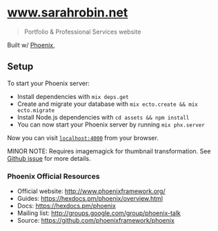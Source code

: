 # www.sarahrobin.net
> Portfolio & Professional Services website

Built w/ [Phoenix](http://www.phoenixframework.org/), 


## Setup

To start your Phoenix server:

  * Install dependencies with `mix deps.get`
  * Create and migrate your database with `mix ecto.create && mix ecto.migrate`
  * Install Node.js dependencies with `cd assets && npm install`
  * You can now start your Phoenix server by running `mix phx.server`

Now you can visit [`localhost:4000`](http://localhost:4000) from your browser.


MINOR NOTE: Requires imagemagick for thumbnail transformation. 
See [Github issue](https://github.com/stavro/arc/issues/233) for more details.

### Phoenix Official Resources

  * Official website: http://www.phoenixframework.org/
  * Guides: https://hexdocs.pm/phoenix/overview.html
  * Docs: https://hexdocs.pm/phoenix
  * Mailing list: http://groups.google.com/group/phoenix-talk
  * Source: https://github.com/phoenixframework/phoenix